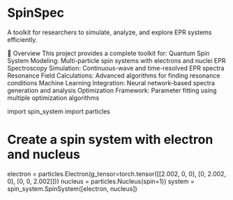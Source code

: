 # SpinSpec
A toolkit for researchers to simulate, analyze, and explore EPR systems efficiently.

🚀 Overview
This project provides a complete toolkit for:
Quantum Spin System Modeling: Multi-particle spin systems with electrons and nuclei
EPR Spectroscopy Simulation: Continuous-wave and time-resolved EPR spectra
Resonance Field Calculations: Advanced algorithms for finding resonance conditions
Machine Learning Integration: Neural network-based spectra generation and analysis
Optimization Framework: Parameter fitting using multiple optimization algorithms

import spin_system
import particles

# Create a spin system with electron and nucleus
electron = particles.Electron(g_tensor=torch.tensor([[2.002, 0, 0], 
                                                     [0, 2.002, 0], 
                                                     [0, 0, 2.002]]))
nucleus = particles.Nucleus(spin=1))
system = spin_system.SpinSystem([electron, nucleus])


